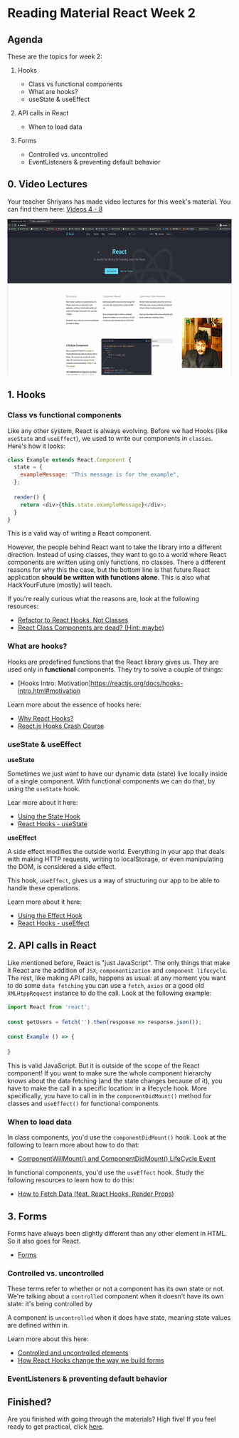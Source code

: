 # Reading Material React Week 2

## Agenda

These are the topics for week 2:

1. Hooks
   - Class vs functional components
   - What are hooks?
   - useState & useEffect
2. API calls in React
   - When to load data
3. Forms

   - Controlled vs. uncontrolled
   - EventListeners & preventing default behavior

## 0. Video Lectures

Your teacher Shriyans has made video lectures for this week's material. You can find them here: [Videos 4 - 8](https://www.youtube.com/playlist?list=PLVYDhqbgYpYVavMRA5iOfBpSPA39ecm-V)

<a href="https://www.youtube.com/playlist?list=PLVYDhqbgYpYVavMRA5iOfBpSPA39ecm-V" target="_blank"><img src="../assets/playlist-thumbnail.png" width="600" height="350" alt="HYF Video" /></a>

## 1. Hooks

### Class vs functional components

Like any other system, React is always evolving. Before we had Hooks (like `useState` and `useEffect`), we used to write our components in `classes`. Here's how it looks:

```js
class Example extends React.Component {
  state = {
    exampleMessage: "This message is for the example",
  };

  render() {
    return <div>{this.state.exampleMessage}</div>;
  }
}
```

This is a valid way of writing a React component.

However, the people behind React want to take the library into a different direction. Instead of using classes, they want to go to a world where React components are written using only functions, no classes. There a different reasons for why this the case, but the bottom line is that future React application **should be written with functions alone**. This is also what HackYourFuture (mostly) will teach.

If you're really curious what the reasons are, look at the following resources:

- [Refactor to React Hooks, Not Classes](https://rangle.io/blog/refactor-to-react-hooks-not-classes/)
- [React Class Components are dead? (Hint: maybe)](https://itnext.io/react-class-components-are-dead-hint-not-yet-1d0a151173b8)

### What are hooks?

Hooks are predefined functions that the React library gives us. They are used only in **functional** components. They try to solve a couple of things:

- [Hooks Intro: Motivation]https://reactjs.org/docs/hooks-intro.html#motivation

Learn more about the essence of hooks here:

- [Why React Hooks?](https://www.youtube.com/watch?v=eX_L39UvZes)
- [React.js Hooks Crash Course](https://www.youtube.com/watch?v=-MlNBTSg_Ww)

### useState & useEffect

**useState**

Sometimes we just want to have our dynamic data (state) live locally inside of a single component. With functional components we can do that, by using the `useState` hook.

Lear more about it here:

- [Using the State Hook](https://reactjs.org/docs/hooks-state.html)
- [React Hooks - useState](https://www.youtube.com/watch?v=-G43PbpmGrA)

**useEffect**

A side effect modifies the outside world. Everything in your app that deals with making HTTP requests, writing to localStorage, or even manipulating the DOM, is considered a side effect.

This hook, `useEffect`, gives us a way of structuring our app to be able to handle these operations.

Learn more about it here:

- [Using the Effect Hook](https://reactjs.org/docs/hooks-effect.html)
- [React Hooks - useEffect](https://www.youtube.com/watch?v=sjCe4iHyxxs)

## 2. API calls in React

Like mentioned before, React is "just JavaScript". The only things that make it React are the addition of `JSX`, `componentization` and `component lifecycle`. The rest, like making API calls, happens as usual: at any moment you want to do some `data fetching` you can use a `fetch`, `axios` or a good old `XMLHtppRequest` instance to do the call. Look at the following example:

```js
import React from 'react';

const getUsers = fetch('').then(response => response.json());

const Example () => {

}
```

This is valid JavaScript. But it is outside of the scope of the React component! If you want to make sure the whole component hierarchy knows about the data fetching (and the state changes because of it), you have to make the call in a specific location: in a lifecycle hook. More specifically, you have to call in in the `componentDidMount()` method for classes and `useEffect()` for functional components.

### When to load data

In class components, you'd use the `componentDidMount()` hook. Look at the following to learn more about how to do that:

- [ComponentWillMount() and ComponentDidMount() LifeCycle Event](https://www.youtube.com/watch?v=PEPgugfzDLk)

In functional components, you'd use the `useEffect` hook. Study the following resources to learn how to do this:

- [How to Fetch Data (feat. React Hooks, Render Props)](https://www.youtube.com/watch?v=Ur6MNStwXlQ)

## 3. Forms

Forms have always been slightly different than any other element in HTML. So it also goes for React.

- [Forms](https://reactjs.org/docs/forms.html)

### Controlled vs. uncontrolled

These terms refer to whether or not a component has its own state or not. We're talking about a `controlled` component when it doesn't have its own state: it's being controlled by

A component is `uncontrolled` when it does have state, meaning state values are defined within in.

Learn more about this here:

- [Controlled and uncontrolled elements](https://www.youtube.com/watch?v=nSGZEQa5C_c)
- [How React Hooks change the way we build forms](https://www.youtube.com/watch?v=8yo44xN7-nQ)

### EventListeners & preventing default behavior

## Finished?

Are you finished with going through the materials? High five! If you feel ready to get practical, click [here](./MAKEME.md).
